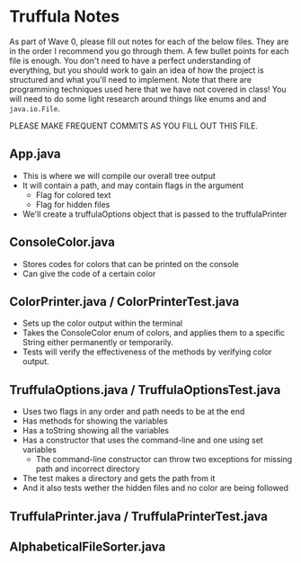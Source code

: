 # Truffula Notes
As part of Wave 0, please fill out notes for each of the below files. They are in the order I recommend you go through them. A few bullet points for each file is enough. You don't need to have a perfect understanding of everything, but you should work to gain an idea of how the project is structured and what you'll need to implement. Note that there are programming techniques used here that we have not covered in class! You will need to do some light research around things like enums and and `java.io.File`.

PLEASE MAKE FREQUENT COMMITS AS YOU FILL OUT THIS FILE.

## App.java
- This is where we will compile our overall tree output
- It will contain a path, and may contain flags in the argument
    - Flag for colored text
    - Flag for hidden files
- We'll create a truffulaOptions object that is passed to the truffulaPrinter

## ConsoleColor.java
- Stores codes for colors that can be printed on the console
- Can give the code of a certain color

## ColorPrinter.java / ColorPrinterTest.java
- Sets up the color output within the terminal
- Takes the ConsoleColor enum of colors, and applies them to a specific String either permanently or temporarily.
-  Tests will verify the effectiveness of the methods by verifying color output.

## TruffulaOptions.java / TruffulaOptionsTest.java
- Uses two flags in any order and path needs to be at the end
- Has methods for showing the variables
- Has a toString showing all the variables
- Has a constructor that uses the command-line and one using set variables
    - The command-line constructor can throw two exceptions for missing path and incorrect directory
- The test makes a directory and gets the path from it
- And it also tests wether the hidden files and no color are being followed
## TruffulaPrinter.java / TruffulaPrinterTest.java

## AlphabeticalFileSorter.java